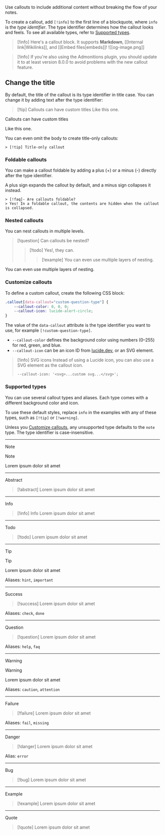 Use callouts to include additional content without breaking the flow of your notes.

To create a callout, add `[!info]` to the first line of a blockquote, where `info` is the _type identifier_. 
The type identifier determines how the callout looks and feels. 
To see all available types, refer to [Supported types](https://help.obsidian.md/Editing+and+formatting/Callouts#Supported%20types).

> [!info]
> Here's a callout block.
> It supports **Markdown**, [[Internal link|Wikilinks]], and [[Embed files|embeds]]!
> ![[og-image.png]]

> [!info] 
> If you're also using the Admonitions plugin, you should update it to at least version 8.0.0 to avoid problems with the new callout feature.

## Change the title

By default, the title of the callout is its type identifier in title case. You can change it by adding text after the type identifier:

> [!tip] Callouts can have custom titles
> Like this one.

Callouts can have custom titles

Like this one.

You can even omit the body to create title-only callouts:

```
> [!tip] Title-only callout
```

### Foldable callouts

You can make a callout foldable by adding a plus (+) or a minus (-) directly after the type identifier.

A plus sign expands the callout by default, and a minus sign collapses it instead.

```
> [!faq]- Are callouts foldable?
> Yes! In a foldable callout, the contents are hidden when the callout is collapsed.
```

### Nested callouts

You can nest callouts in multiple levels.

> [!question] Can callouts be nested?
> > [!todo] Yes!, they can.
> > > [!example]  You can even use multiple layers of nesting.

You can even use multiple layers of nesting.


### Customize callouts

To define a custom callout, create the following CSS block:

```css
.callout[data-callout="custom-question-type"] {
    --callout-color: 0, 0, 0;
    --callout-icon: lucide-alert-circle;
}
```

The value of the `data-callout` attribute is the type identifier you want to use, for example `[!custom-question-type]`.
- `--callout-color` defines the background color using numbers (0–255) for red, green, and blue.
- `--callout-icon` can be an icon ID from [lucide.dev](https://lucide.dev/), or an SVG element.

> [!info] SVG icons
> Instead of using a Lucide icon, you can also use a SVG element as the callout icon.
> ```
> --callout-icon: '<svg>...custom svg...</svg>';
> ```


### Supported types

You can use several callout types and aliases. 
Each type comes with a different background color and icon.

To use these default styles, replace `info` in the examples with any of these types, such as `[!tip]` or `[!warning]`.

Unless you [Customize callouts](https://help.obsidian.md/Editing+and+formatting/Callouts#Customize%20callouts), any unsupported type defaults to the `note` type. 
The type identifier is case-insensitive.

---

Note

> [!note]
> Lorem ipsum dolor sit amet
---

Abstract

> [!abstract]
> Lorem ipsum dolor sit amet
---

Info
> [!info] Info
> Lorem ipsum dolor sit amet
___

Todo
> [!todo]
> Lorem ipsum dolor sit amet
___

Tip
> [!tip]
> Lorem ipsum dolor sit amet

Aliases: `hint`, `important`
___

Success

> [!success]
> Lorem ipsum dolor sit amet

Aliases: `check`, `done`
___

Question

> [!question]
> Lorem ipsum dolor sit amet

Aliases: `help`, `faq`
___

Warning

> [!warning]
> Lorem ipsum dolor sit amet

Aliases: `caution`, `attention`
___

Failure

> [!failure]
> Lorem ipsum dolor sit amet

Aliases: `fail`, `missing`
___

Danger

> [!danger]
> Lorem ipsum dolor sit amet

Alias: `error`
___

Bug

> [!bug]
> Lorem ipsum dolor sit amet
___

Example

> [!example]
> Lorem ipsum dolor sit amet
___

Quote

> [!quote]
> Lorem ipsum dolor sit amet